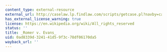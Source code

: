 ```yaml
---
content_type: external-resource
external_url: http://caselaw.lp.findlaw.com/scripts/getcase.pl?navby=case&court=us&vol=517&page=620
has_external_license_warning: true
license: https://en.wikipedia.org/wiki/All_rights_reserved
status: ''
title: _Romer v. Evans_
uid: 0ad8339d-3241-41d5-9f3c-78df06170da5
wayback_url: ''
---
```

